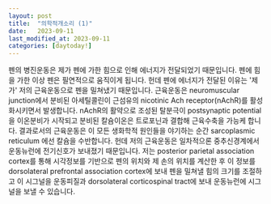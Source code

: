 ```yaml
---
layout: post
title:  "의학적개소리 (1)"
date:   2023-09-11
last_modified_at: 2023-09-11
categories: [daytoday!]
---
```


펜의 병진운동은 제가 펜에 가한 힘으로 인해 에너지가 전달되었기 때문입니다.
펜에 힘을 가한 이상 펜은 필연적으로 움직이게 됩니다. 헌데 펜에 에너지가 전달된 이유는 '제가' 저의 근육운동으로 펜을 밀쳐냈기 때문입니다.
근육운동은 neuromuscular junction에서 분비된 아세틸콜린이 근섬유의 nicotinic Ach receptor(nAchR)를 활성화시키면서 발생합니다.
nAchR의 활약으로 조성된 탈분극이 postsynaptic potential을 이온분비가 시작되고
분비된 칼슘이온은 트로포닌과 결합해 근육수축을 가능케 합니다.
결과로서의 근육운동은 이 모든 생화학적 원인들을 야기하는 순간 sarcoplasmic reticulum 에선 칼슘을 수반합니다.
헌데 저의 근육운동은 일차적으론 중추신경계에서 운동뉴런에 전기신호가 보내졌기 때문입니다.
저는 posterior parietal association cortex를 통해 시각정보를 기반으로 펜의 위치와 제 손의 위치를 계산한 후
이 정보를 dorsolateral prefrontal association cortex에 보내 펜을 밀쳐낼 힘의 크기를 조절하고
이 시그널을 운동피질과 dorsolateral corticospinal tract에 보내 운동뉴런에 시그널을 보낼 수 있습니다.
